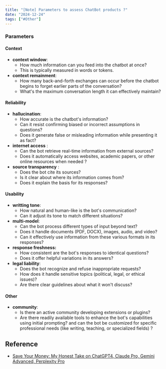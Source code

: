 ```yaml
---
title: "[Note] Parameters to assess ChatBot products ?"
date: "2024-12-24"
tags: ["#Other"]
---
```



### Parameters 
#### Context

- **context window**: 
    - How much information can you feed into the chatbot at once?
    - This is typically measured in words or tokens.
- **context remainment**: 
    - How many back-and-forth exchanges can occur before the chatbot begins to forget earlier parts of the conversation?
    - What's the maximum conversation length it can effectively maintain?

#### Reliability

- **hallucination**: 
    - How accurate is the chatbot's information?
    - Can it resist confirming biased or incorrect assumptions in questions?
    - Does it generate false or misleading information while presenting it as fact?
- **internet access** : 
    - Can the bot retrieve real-time information from external sources?
    - Does it automatically access websites, academic papers, or other online resources when needed ? 
- **source transparency** : 
    - Does the bot cite its sources?
    - Is it clear about where its information comes from?
    - Does it explain the basis for its responses?

#### Usability 

- **writting tone**: 
    - How natural and human-like is the bot's communication?
    - Can it adjust its tone to match different situations?
- **multi-model**: 
    - Can the bot process different types of input beyond text?
    - Does it handle documents (PDF, DOCX), images, audio, and video?
    - Can it effectively use information from these various formats in its responses?
- **response freshness:** 
    - How consistent are the bot's responses to identical questions?
    - Does it offer helpful variations in its answers?
- **legal liability**: 
    - Does the bot recognize and refuse inappropriate requests?
    - How does it handle sensitive topics (political, legal, or ethical issues)?
    - Are there clear guidelines about what it won't discuss?

#### **Other** 

-   **community**: 
    -   Is there an active community developing extensions or plugins?
    -   Are there readily available tools to enhance the bot's capabilities using initial prompting? and can the bot be customized for specific professional needs (like writing, teaching, or specialized fields)  ? 





## Reference 
- [Save Your Money: My Honest Take on ChatGPT4, Claude Pro, Gemini Advanced, Perplexity Pro](https://www.youtube.com/watch?v=shWwlt76qHo&list=WL&index=6)
